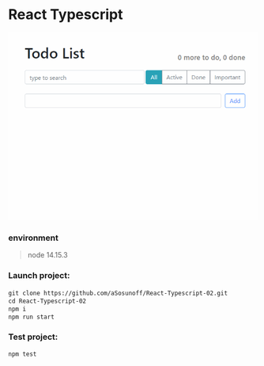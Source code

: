 # React Typescript

![reacttypescript](./reacttypescript2.gif)

### environment

> node 14.15.3

### Launch project:

```
git clone https://github.com/aSosunoff/React-Typescript-02.git
cd React-Typescript-02
npm i
npm run start
```

### Test project:

```
npm test
```
